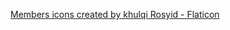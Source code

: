 <a href="https://www.flaticon.com/free-icons/members" title="members icons">Members icons created by khulqi Rosyid - Flaticon</a>